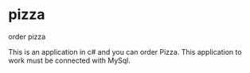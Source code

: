 pizza
=====

order pizza

This is an application in c# and you can order Pizza.
This application to work must be connected with MySql.
